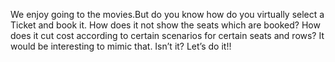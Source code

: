 
We enjoy going to the movies.But do you know how do you virtually select a Ticket and book it. How does it not show the seats which are booked? How does it cut cost according to certain scenarios for certain seats and rows? 
It would be interesting to mimic that. Isn’t it?
Let’s do it!!
